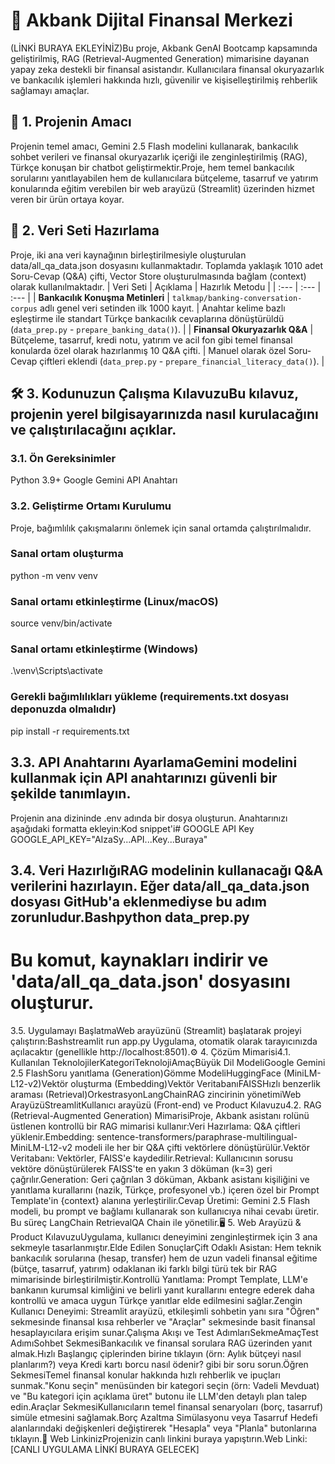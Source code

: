 # 🏦 Akbank Dijital Finansal Merkezi
(LİNKİ BURAYA EKLEYİNİZ)Bu proje, Akbank GenAI Bootcamp kapsamında geliştirilmiş, RAG (Retrieval-Augmented Generation) mimarisine dayanan yapay zeka destekli bir finansal asistandır. Kullanıcılara finansal okuryazarlık ve bankacılık işlemleri hakkında hızlı, güvenilir ve kişiselleştirilmiş rehberlik sağlamayı amaçlar.
## 🎯 1. Projenin Amacı
Projenin temel amacı, Gemini 2.5 Flash modelini kullanarak, bankacılık sohbet verileri ve finansal okuryazarlık içeriği ile zenginleştirilmiş (RAG), Türkçe konuşan bir chatbot geliştirmektir.Proje, hem temel bankacılık sorularını yanıtlayabilen hem de kullanıcılara bütçeleme, tasarruf ve yatırım konularında eğitim verebilen bir web arayüzü (Streamlit) üzerinden hizmet veren bir ürün ortaya koyar.
## 💾 2. Veri Seti Hazırlama
Proje, iki ana veri kaynağının birleştirilmesiyle oluşturulan data/all_qa_data.json dosyasını kullanmaktadır. Toplamda yaklaşık 1010 adet Soru-Cevap (Q&A) çifti, Vector Store oluşturulmasında bağlam (context) olarak kullanılmaktadır.
| Veri Seti | Açıklama | Hazırlık Metodu |
| :--- | :--- | :--- |
| **Bankacılık Konuşma Metinleri** | `talkmap/banking-conversation-corpus` adlı genel veri setinden ilk 1000 kayıt. | Anahtar kelime bazlı eşleştirme ile standart Türkçe bankacılık cevaplarına dönüştürüldü (`data_prep.py` - `prepare_banking_data()`). |
| **Finansal Okuryazarlık Q&A** | Bütçeleme, tasarruf, kredi notu, yatırım ve acil fon gibi temel finansal konularda özel olarak hazırlanmış 10 Q&A çifti. | Manuel olarak özel Soru-Cevap çiftleri eklendi (`data_prep.py` - `prepare_financial_literacy_data()`). |

## 🛠️ 3. Kodunuzun Çalışma KılavuzuBu kılavuz, projenin yerel bilgisayarınızda nasıl kurulacağını ve çalıştırılacağını açıklar.
### 3.1. Ön Gereksinimler
Python 3.9+
Google Gemini API Anahtarı
### 3.2. Geliştirme Ortamı Kurulumu
Proje, bağımlılık çakışmalarını önlemek için sanal ortamda çalıştırılmalıdır.

### Sanal ortam oluşturma
python -m venv venv

### Sanal ortamı etkinleştirme (Linux/macOS)
source venv/bin/activate

### Sanal ortamı etkinleştirme (Windows)
.\venv\Scripts\activate

### Gerekli bağımlılıkları yükleme (requirements.txt dosyası deponuzda olmalıdır)
pip install -r requirements.txt 

## 3.3. API Anahtarını AyarlamaGemini modelini kullanmak için API anahtarınızı güvenli bir şekilde tanımlayın.
Projenin ana dizininde .env adında bir dosya oluşturun.
Anahtarınızı aşağıdaki formatta ekleyin:Kod snippet'i# GOOGLE API Key
GOOGLE_API_KEY="AIzaSy...API...Key...Buraya"
## 3.4. Veri HazırlığıRAG modelinin kullanacağı Q&A verilerini hazırlayın. Eğer data/all_qa_data.json dosyası GitHub'a eklenmediyse bu adım zorunludur.Bashpython data_prep.py
# Bu komut, kaynakları indirir ve 'data/all_qa_data.json' dosyasını oluşturur.
3.5. Uygulamayı BaşlatmaWeb arayüzünü (Streamlit) başlatarak projeyi çalıştırın:Bashstreamlit run app.py
Uygulama, otomatik olarak tarayıcınızda açılacaktır (genellikle http://localhost:8501).⚙️ 4. Çözüm Mimarisi4.1. Kullanılan TeknolojilerKategoriTeknolojiAmaçBüyük Dil ModeliGoogle Gemini 2.5 FlashSoru yanıtlama (Generation)Gömme ModeliHuggingFace (MiniLM-L12-v2)Vektör oluşturma (Embedding)Vektör VeritabanıFAISSHızlı benzerlik araması (Retrieval)OrkestrasyonLangChainRAG zincirinin yönetimiWeb ArayüzüStreamlitKullanıcı arayüzü (Front-end) ve Product Kılavuzu4.2. RAG (Retrieval-Augmented Generation) MimarisiProje, Akbank asistanı rolünü üstlenen kontrollü bir RAG mimarisi kullanır:Veri Hazırlama: Q&A çiftleri yüklenir.Embedding: sentence-transformers/paraphrase-multilingual-MiniLM-L12-v2 modeli ile her bir Q&A çifti vektörlere dönüştürülür.Vektör Veritabanı: Vektörler, FAISS'e kaydedilir.Retrieval: Kullanıcının sorusu vektöre dönüştürülerek FAISS'te en yakın 3 döküman (k=3) geri çağrılır.Generation: Geri çağrılan 3 döküman, Akbank asistanı kişiliğini ve yanıtlama kurallarını (nazik, Türkçe, profesyonel vb.) içeren özel bir Prompt Template'in {context} alanına yerleştirilir.Cevap Üretimi: Gemini 2.5 Flash modeli, bu prompt ve bağlamı kullanarak son kullanıcıya nihai cevabı üretir. Bu süreç LangChain RetrievalQA Chain ile yönetilir.🖥️ 5. Web Arayüzü & Product KılavuzuUygulama, kullanıcı deneyimini zenginleştirmek için 3 ana sekmeyle tasarlanmıştır.Elde Edilen SonuçlarÇift Odaklı Asistan: Hem teknik bankacılık sorularına (hesap, transfer) hem de uzun vadeli finansal eğitime (bütçe, tasarruf, yatırım) odaklanan iki farklı bilgi türü tek bir RAG mimarisinde birleştirilmiştir.Kontrollü Yanıtlama: Prompt Template, LLM'e bankanın kurumsal kimliğini ve belirli yanıt kurallarını entegre ederek daha kontrollü ve amaca uygun Türkçe yanıtlar elde edilmesini sağlar.Zengin Kullanıcı Deneyimi: Streamlit arayüzü, etkileşimli sohbetin yanı sıra "Öğren" sekmesinde finansal kısa rehberler ve "Araçlar" sekmesinde basit finansal hesaplayıcılara erişim sunar.Çalışma Akışı ve Test AdımlarıSekmeAmaçTest AdımıSohbet SekmesiBankacılık ve finansal sorulara RAG üzerinden yanıt almak.Hızlı Başlangıç çiplerinden birine tıklayın (örn: Aylık bütçeyi nasıl planlarım?) veya Kredi kartı borcu nasıl ödenir? gibi bir soru sorun.Öğren SekmesiTemel finansal konular hakkında hızlı rehberlik ve ipuçları sunmak."Konu seçin" menüsünden bir kategori seçin (örn: Vadeli Mevduat) ve "Bu kategori için açıklama üret" butonu ile LLM'den detaylı plan talep edin.Araçlar SekmesiKullanıcıların temel finansal senaryoları (borç, tasarruf) simüle etmesini sağlamak.Borç Azaltma Simülasyonu veya Tasarruf Hedefi alanlarındaki değişkenleri değiştirerek "Hesapla" veya "Planla" butonlarına tıklayın.🔗 Web LinkinizProjenizin canlı linkini buraya yapıştırın.Web Linki: [CANLI UYGULAMA LİNKİ BURAYA GELECEK]
